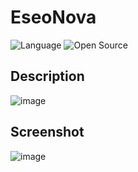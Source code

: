 # EseoNova

![Language](https://img.shields.io/badge/Languages-HTML_CSS_JavaScript-red)
![Open Source](https://badges.frapsoft.com/os/v2/open-source.svg?v=103)

## Description

![image](https://user-images.githubusercontent.com/66129931/173108675-9eb7f8c4-9b59-41d6-9448-a203df126031.png)

## Screenshot

![image](https://user-images.githubusercontent.com/66129931/169667515-67828e1a-77cf-4375-947c-74da1a79bad1.png)
